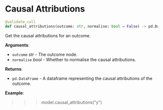 # Causal Attributions

```python
@validate_call
def causal_attributions(outcome: str, normalise: bool = False) -> pd.DataFrame
```

Get the causal attributions for an outcome.

**Arguments**:

- `outcome` _str_ - The outcome node.
- `normalise` _bool_ - Whether to normalise the causal attributions.
  

**Returns**:

- `pd.DataFrame` - A dataframe representing the causal attributions of the outcome.
  

**Example**:

  >>> model.causal_attributions("y")

